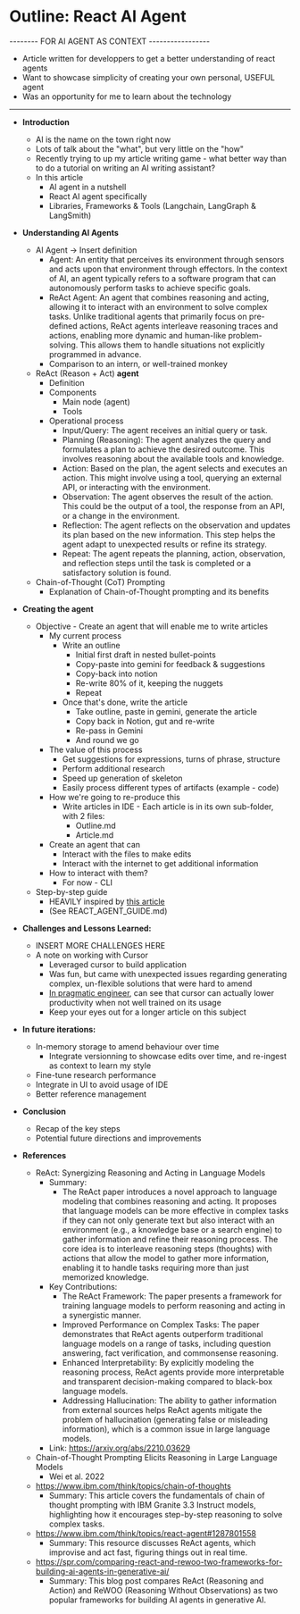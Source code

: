 # Outline: React AI Agent

-------- FOR AI AGENT AS CONTEXT -----------------
- Article written for developpers to get a better understanding of react agents
- Want to showcase simplicity of creating your own personal, USEFUL agent
- Was an opportunity for me to learn about the technology
--------------------------------------------------

*   **Introduction**
    *   AI is the name on the town right now
    *   Lots of talk about the "what", but very little on the "how"
    *   Recently trying to up my article writing game - what better way than to do a tutorial on writing an AI writing assistant?
    *   In this article
        *   AI agent in a nutshell
        *   React AI agent specifically
        *   Libraries, Frameworks & Tools (Langchain, LangGraph & LangSmith)

*   **Understanding AI Agents**
    *   AI Agent -> Insert definition
        *   Agent: An entity that perceives its environment through sensors and acts upon that environment through effectors. In the context of AI, an agent typically refers to a software program that can autonomously perform tasks to achieve specific goals.
        *   ReAct Agent: An agent that combines reasoning and acting, allowing it to interact with an environment to solve complex tasks. Unlike traditional agents that primarily focus on pre-defined actions, ReAct agents interleave reasoning traces and actions, enabling more dynamic and human-like problem-solving. This allows them to handle situations not explicitly programmed in advance.
        *   Comparison to an intern, or well-trained monkey
    *   ReAct (Reason + Act) **agent**
        *   Definition
        *   Components
            *   Main node (agent)
            *   Tools
        *   Operational process
            *   Input/Query: The agent receives an initial query or task.
            *   Planning (Reasoning): The agent analyzes the query and formulates a plan to achieve the desired outcome. This involves reasoning about the available tools and knowledge.
            *   Action: Based on the plan, the agent selects and executes an action. This might involve using a tool, querying an external API, or interacting with the environment.
            *   Observation: The agent observes the result of the action. This could be the output of a tool, the response from an API, or a change in the environment.
            *   Reflection: The agent reflects on the observation and updates its plan based on the new information. This step helps the agent adapt to unexpected results or refine its strategy.
            *   Repeat: The agent repeats the planning, action, observation, and reflection steps until the task is completed or a satisfactory solution is found.
    *   Chain-of-Thought (CoT) Prompting
        *   Explanation of Chain-of-Thought prompting and its benefits

* **Creating the agent**
  * Objective - Create an agent that will enable me to write articles
    * My current process
      * Write an outline
        * Initial first draft in nested bullet-points
        * Copy-paste into gemini for feedback & suggestions
        * Copy-back into notion
        * Re-write 80% of it, keeping the nuggets
        * Repeat
      * Once that's done, write the article
        * Take outline, paste in gemini, generate the article
        * Copy back in Notion, gut and re-write
        * Re-pass in Gemini
        * And round we go
    * The value of this process
      * Get suggestions for expressions, turns of phrase, structure
      * Perform additional research
      * Speed up generation of skeleton
      * Easily process different types of artifacts (example - code)
    * How we're going to re-produce this
      * Write articles in IDE - Each article is in its own sub-folder, with 2 files:
        *  Outline.md
        *  Article.md
     *  Create an agent that can
        *  Interact with the files to make edits
        *  Interact with the internet to get additional information
     *  How to interact with them?
        *  For now - CLI
  *  Step-by-step guide
     *  HEAVILY inspired by [this article](https://langchain-ai.github.io/langgraph/agents/agents/)
     *  (See REACT_AGENT_GUIDE.md)

*   **Challenges and Lessons Learned:**
    * INSERT MORE CHALLENGES HERE
    * A note on working with Cursor
      * Leveraged cursor to build application
      * Was fun, but came with unexpected issues regarding generating complex, un-flexible solutions that were hard to amend
      * [In pragmatic engineer](https://newsletter.pragmaticengineer.com/p/cursor-makes-developers-less-effective), can see that cursor can actually lower productivity when not well trained on its usage
      * Keep your eyes out for a longer article on this subject

*   **In future iterations:**
    *   In-memory storage to amend behaviour over time
        *   Integrate versionning to showcase edits over time, and re-ingest as context to learn my style
    *   Fine-tune research performance
    *   Integrate in UI to avoid usage of IDE
    *   Better reference management



*   **Conclusion**
    *   Recap of the key steps
    *   Potential future directions and improvements




* **References**
  *   ReAct: Synergizing Reasoning and Acting in Language Models
        *   Summary:
            *   The ReAct paper introduces a novel approach to language modeling that combines reasoning and acting. It proposes that language models can be more effective in complex tasks if they can not only generate text but also interact with an environment (e.g., a knowledge base or a search engine) to gather information and refine their reasoning process. The core idea is to interleave reasoning steps (thoughts) with actions that allow the model to gather more information, enabling it to handle tasks requiring more than just memorized knowledge.
        *   Key Contributions:
            *   The ReAct Framework: The paper presents a framework for training language models to perform reasoning and acting in a synergistic manner.
            *   Improved Performance on Complex Tasks: The paper demonstrates that ReAct agents outperform traditional language models on a range of tasks, including question answering, fact verification, and commonsense reasoning.
            *   Enhanced Interpretability: By explicitly modeling the reasoning process, ReAct agents provide more interpretable and transparent decision-making compared to black-box language models.
            *   Addressing Hallucination: The ability to gather information from external sources helps ReAct agents mitigate the problem of hallucination (generating false or misleading information), which is a common issue in large language models.
        *   Link: https://arxiv.org/abs/2210.03629
  *   Chain-of-Thought Prompting Elicits Reasoning in Large Language Models
        *   Wei et al. 2022
  *  https://www.ibm.com/think/topics/chain-of-thoughts
        *   Summary: This article covers the fundamentals of chain of thought prompting with IBM Granite 3.3 Instruct models, highlighting how it encourages step-by-step reasoning to solve complex tasks.
  *  https://www.ibm.com/think/topics/react-agent#1287801558
        *   Summary: This resource discusses ReAct agents, which improvise and act fast, figuring things out in real time.
  *  https://spr.com/comparing-react-and-rewoo-two-frameworks-for-building-ai-agents-in-generative-ai/
        *   Summary: This blog post compares ReAct (Reasoning and Action) and ReWOO (Reasoning Without Observations) as two popular frameworks for building AI agents in generative AI.